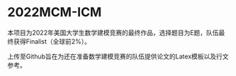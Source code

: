 # 2022MCM-ICM

本项目为2022年美国大学生数学建模竞赛的最终作品，选择题目为E题，队伍最终获得Finalist（全球前2%）。

上传至Github旨在为还在准备数学建模竞赛的队伍提供论文的Latex模板以及行文参考。

